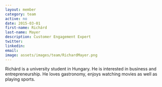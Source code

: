 ```yaml
---
layout: member
category: team
active: no
date: 2015-03-01
first-name: Richárd
last-name: Mayer
description: Customer Engagement Expert
twitter:
linkedin:
email:
image: assets/images/team/RichardMayer.png
---
```

Richárd is a university student in Hungary. He is interested in business and entrepreneurship. He loves gastronomy, enjoys watching movies as well as playing sports.
